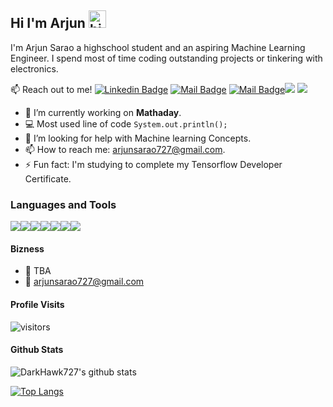 ## Hi I'm Arjun <img src="https://user-images.githubusercontent.com/1303154/88677602-1635ba80-d120-11ea-84d8-d263ba5fc3c0.gif" width="28px" alt="hi">

I'm Arjun Sarao a highschool student and an aspiring Machine Learning Engineer. I spend most of time coding outstanding projects or tinkering with electronics.

:mailbox: Reach out to me!
[![Linkedin Badge](https://img.shields.io/badge/-Arjun-0e76a8?style=flat&labelColor=0e76a8&logo=linkedin&logoColor=white)](https://ca.linkedin.com/in/arjun-sarao-bb555b1b4/) [![Mail Badge](https://img.shields.io/badge/-@arjun_sarao-e84393?style=flat&labelColor=e84393&logo=instagram&logoColor=white)](https://instagram.com/arjun_sarao) [![Mail Badge](https://img.shields.io/badge/-arjunsarao727-c0392b?style=flat&labelColor=c0392b&logo=gmail&logoColor=white)](mailto:arjunsarao727@gmail.com)[![](https://img.shields.io/badge/-Devpost-003e54?style=flat-square&logo=Devpost&logoColor=fff)](https://devpost.com/arjunsarao727)
[![](https://img.shields.io/badge/-DM::OJ-ffde05?style=flat-square)](https://dmoj.ca/user/arjunsarao727)


- 🔭 I’m currently working on **Mathaday**.
- :computer: Most used line of code `System.out.println();`
- 🤔 I’m looking for help with Machine learning Concepts.
- 📫 How to reach me: arjunsarao727@gmail.com.
- ⚡ Fun fact: I'm studying to complete my Tensorflow Developer Certificate.

### Languages and Tools
<img src="https://img.shields.io/badge/python%20-%2314354C.svg?&style=for-the-badge&logo=python&logoColor=white"/><img src="https://img.shields.io/badge/java-%23ED8B00.svg?&style=for-the-badge&logo=java&logoColor=white"/><img src="https://img.shields.io/badge/Flutter%20-%2302569B.svg?&style=for-the-badge&logo=Flutter&logoColor=white" /><img src="https://img.shields.io/badge/c++%20-%2300599C.svg?&style=for-the-badge&logo=c%2B%2B&ogoColor=white"/><img src="https://img.shields.io/badge/-Arduino-00979D?style=for-the-badge&logo=Arduino&logoColor=white"/><img src="https://img.shields.io/badge/TensorFlow%20-%23FF6F00.svg?&style=for-the-badge&logo=TensorFlow&logoColor=white" /><img src="https://img.shields.io/badge/latex%20-%23008080.svg?&style=for-the-badge&logo=latex&logoColor=white"/>

#### Bizness
- :paperclip: TBA
- :email: arjunsarao727@gmail.com


#### Profile Visits 

![visitors](https://visitor-badge.glitch.me/badge?page_id=DarkHawk727.DarkHawk727)

#### Github Stats

![DarkHawk727's github stats](https://github-readme-stats.vercel.app/api?username=darkhawk727&count_private=true&theme=tokyonight&hide=contribs,prs)

[![Top Langs](https://github-readme-stats.vercel.app/api/top-langs/?username=darkhawk727)](https://github.com/DarkHawk727/github-readme-stats)
</details>
